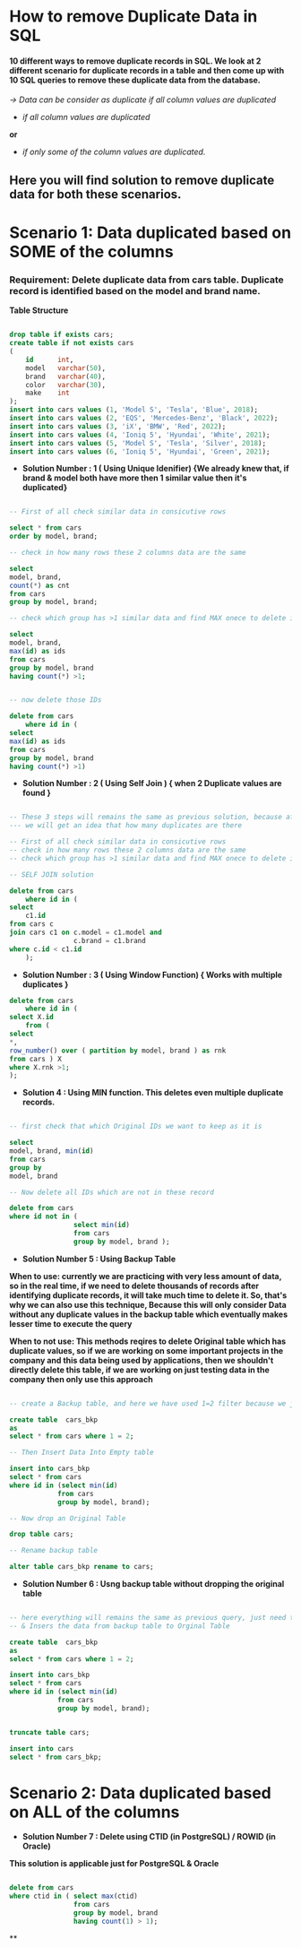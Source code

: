 # How to remove Duplicate Data in SQL

#### **10 different ways to remove duplicate records in SQL. We look at 2 different scenario for duplicate records in a table and then come up with 10 SQL queries to remove these duplicate data from the database.**

*-> Data can be consider as duplicate if all column values are duplicated*

* *if all column values are duplicated*

**or**

* *if only some of the column values are duplicated.*

## Here you will find solution to remove duplicate data for both these scenarios. 

# Scenario 1: Data duplicated based on SOME of the columns 

### Requirement: Delete duplicate data from cars table. Duplicate record is identified based on the model and brand name.

**Table Structure**

```sql

drop table if exists cars;
create table if not exists cars
(
    id      int,
    model   varchar(50),
    brand   varchar(40),
    color   varchar(30),
    make    int
);
insert into cars values (1, 'Model S', 'Tesla', 'Blue', 2018);
insert into cars values (2, 'EQS', 'Mercedes-Benz', 'Black', 2022);
insert into cars values (3, 'iX', 'BMW', 'Red', 2022); 
insert into cars values (4, 'Ioniq 5', 'Hyundai', 'White', 2021);
insert into cars values (5, 'Model S', 'Tesla', 'Silver', 2018);
insert into cars values (6, 'Ioniq 5', 'Hyundai', 'Green', 2021);

```

* **Solution Number : 1 ( Using Unique Idenifier) {We already knew that, if brand & model both have more then 1 similar value then
it's duplicated}**

``` sql

-- First of all check similar data in consicutive rows

select * from cars
order by model, brand;

-- check in how many rows these 2 columns data are the same

select
model, brand, 
count(*) as cnt 
from cars 
group by model, brand;

-- check which group has >1 similar data and find MAX onece to delete it 

select
model, brand, 
max(id) as ids  
from cars 
group by model, brand
having count(*) >1;


-- now delete those IDs 

delete from cars 
	where id in ( 
select
max(id) as ids  
from cars 
group by model, brand
having count(*) >1)

```

* **Solution Number : 2 ( Using Self Join ) { when 2 Duplicate values are found }**

``` sql

-- These 3 steps will remains the same as previous solution, because after executing those queries,
--- we will get an idea that how many duplicates are there

-- First of all check similar data in consicutive rows
-- check in how many rows these 2 columns data are the same
-- check which group has >1 similar data and find MAX onece to delete it

-- SELF JOIN solution

delete from cars 
	where id in (
select 
	c1.id
from cars c 
join cars c1 on c.model = c1.model and 
                c.brand = c1.brand
where c.id < c1.id
	);

```

* **Solution Number : 3 ( Using Window Function) { Works with multiple duplicates }**

``` sql
delete from cars 
	where id in (
select X.id
	from (
select 
*,
row_number() over ( partition by model, brand ) as rnk 
from cars ) X
where X.rnk >1;
);
```

* **Solution 4 : Using MIN function. This deletes even multiple duplicate records.**

``` sql

-- first check that which Original IDs we want to keep as it is

select 
model, brand, min(id)
from cars 
group by 
model, brand

-- Now delete all IDs which are not in these record

delete from cars 
where id not in ( 
				select min(id)
				from cars 
				group by model, brand );

```

* **Solution Number 5 : Using Backup Table**

**When to use: currently we are practicing with very less amount of data, so in the real time, if we need to delete thousands of records after identifying duplicate records, it will take much time to delete it. So, that's why we can also use this technique, Because this will only consider Data without any duplicate values in the backup table which eventually makes lesser time to execute the query**

**When to not use: This methods reqires to delete Original table which has duplicate values, so if we are working on some important projects in the company and this data being used by applications, then we shouldn't directly delete this table, if we are working on just testing data in the company then only use this approach** 

``` sql

-- create a Backup table, and here we have used 1=2 filter because we just want to get table structure with empty data

create table  cars_bkp 
as
select * from cars where 1 = 2;

-- Then Insert Data Into Empty table

insert into cars_bkp
select * from cars 
where id in (select min(id)
			from cars 
			group by model, brand);

-- Now drop an Original Table

drop table cars;

-- Rename backup table

alter table cars_bkp rename to cars;

```

* **Solution Number 6 : Usng backup table without dropping the original table**

``` sql

-- here everything will remains the same as previous query, just need to Truncate the table ( will delete just data not entire table structure )
-- & Insers the data from backup table to Orginal Table

create table  cars_bkp 
as
select * from cars where 1 = 2;

insert into cars_bkp
select * from cars 
where id in (select min(id)
			from cars 
			group by model, brand);


truncate table cars; 

insert into cars 
select * from cars_bkp; 

```

# Scenario 2: Data duplicated based on ALL of the columns

* **Solution Number 7 : Delete using CTID (in PostgreSQL) / ROWID (in Oracle)**

**This solution is applicable just for PostgreSQL & Oracle**

```sql

delete from cars
where ctid in ( select max(ctid)
                from cars
                group by model, brand
                having count(1) > 1);

```

**




















































```




